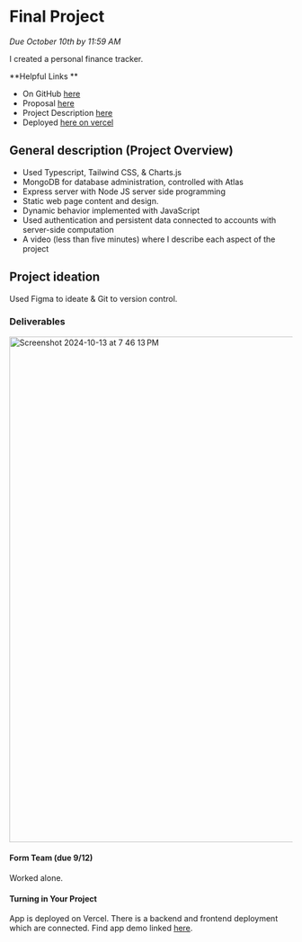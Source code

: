 # Final Project
*Due October 10th by 11:59 AM*

I created a personal finance tracker. 

**Helpful Links
**
- On GitHub [here](https://github.com/meelvidushi/final-project-meelvidushi/tree/main)
- Proposal [here](https://github.com/meelvidushi/final-project-meelvidushi/blob/main/proposal.md)
- Project Description [here](https://github.com/meelvidushi/final-project-meelvidushi/blob/main/projectDescription.md)
- Deployed [here on vercel](https://final-project-meelvidushi-e8i1.vercel.app/) 
  
## General description (Project Overview)
- Used Typescript, Tailwind CSS, & Charts.js
- MongoDB for database administration, controlled with Atlas
- Express server with Node JS server side programming
- Static web page content and design.
- Dynamic behavior implemented with JavaScript
- Used authentication and persistent data connected to accounts with server-side computation
- A video (less than five minutes) where I describe each aspect of the project

## Project ideation
Used Figma to ideate & Git to version control. 

### Deliverables
<img width="900" alt="Screenshot 2024-10-13 at 7 46 13 PM" src="https://github.com/user-attachments/assets/956bc7cd-00cc-4c4f-b8d1-62d6c568b30a">


#### Form Team (due 9/12)
Worked alone. 

#### Turning in Your Project
App is deployed on Vercel. There is a backend and frontend deployment which are connected. 
Find app demo linked [here](https://final-project-meelvidushi-e8i1.vercel.app/dashboard).
